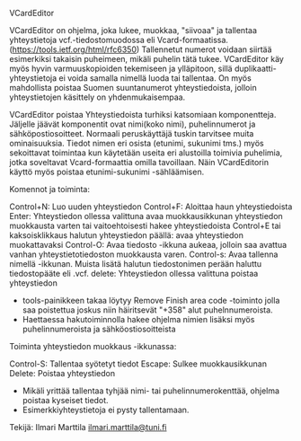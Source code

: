 ﻿VCardEditor

VCardEditor on ohjelma, joka lukee, muokkaa, "siivoaa" ja tallentaa yhteystietoja
vcf.-tiedostomuodossa eli Vcard-formaatissa. (https://tools.ietf.org/html/rfc6350)
Tallennetut numerot voidaan siirtää esimerkiksi takaisin puheimeen, mikäli puhelin tätä
tukee. VCardEditor käy myös hyvin varmuuskopioiden tekemiseen ja ylläpitoon, sillä
duplikaatti-yhteystietoja ei voida samalla nimellä luoda tai tallentaa. On myös
mahdollista poistaa Suomen suuntanumerot yhteystiedoista, jolloin yhteystietojen käsittely
on yhdenmukaisempaa.

VCardEditor poistaa  Yhteystiedoista turhiksi katsomiaan komponentteja. Jäljelle
jäävät komponentit ovat nimi(koko nimi), puhelinnumerot ja sähköpostiosoitteet. Normaali peruskäyttäjä
tuskin tarvitsee muita ominaisuuksia. Tiedot nimen eri osista (etunimi, sukunimi tms.) myös sekoittavat
toimintaa kun käytetään useita eri alustoilla toimivia puhelimia, jotka soveltavat
Vcard-formaattia omilla tavoillaan. Näin VCardEditorin käyttö myös poistaa
etunimi-sukunimi -sähläämisen.


Komennot ja toiminta:

Control+N: Luo uuden yhteystiedon
Control+F: Aloittaa haun yhteystiedoista
Enter: Yhteystiedon ollessa valittuna avaa muokkausikkunan yhteystiedon muokkausta
    varten tai vaitoehtoisesti hakee yhteystiedoista
Control+E tai kaksoisklikkaus halutun yhteystiedon päällä: avaa yhteystiedon muokattavaksi
Control-O: Avaa tiedosto -ikkuna aukeaa, jolloin saa avattua vanhan yhteystietotiedoston muokkausta varen.
Control-s: Avaa tallenna nimellä -ikkunan. Muista lisätä halutun tiedostonimen perään
haluttu tiedostopääte eli .vcf.
delete: Yhteystiedon ollessa valittuna poistaa yhteystiedon
- tools-painikkeen takaa löytyy Remove Finish area code -toiminto
jolla saa poistettua joskus niin häiritsevät "+358" alut puhelnnumeroista.
- Haettaessa hakutoiminnolla hakee ohjelma nimien lisäksi myös puhelinnumeroista
ja sähköostiosoitteista

Toiminta yhteystiedon muokkaus -ikkunassa:

Control-S: Tallentaa syötetyt tiedot
Escape: Sulkee muokkausikkunan
Delete: Poistaa yhteystiedon
- Mikäli yrittää tallentaa tyhjää nimi- tai puhelinnumerokenttää, ohjelma poistaa
kyseiset tiedot.
- Esimerkkiyhteystietoja ei pysty tallentamaan.

Tekijä:
Ilmari Marttila
ilmari.marttila@tuni.fi
